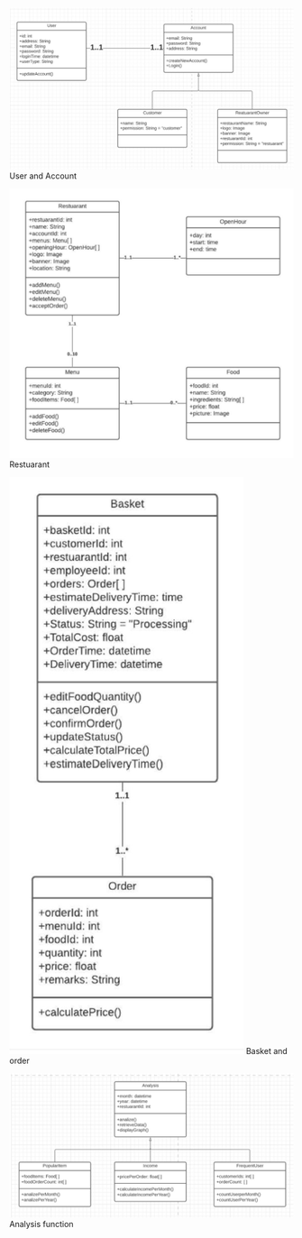 ![C1](https://github.com/Sahadporn/FoodNow/blob/main/UML/c1.jpg)
User and Account

![C2](https://github.com/Sahadporn/FoodNow/blob/main/UML/c2.jpg)
Restuarant

![C3](https://github.com/Sahadporn/FoodNow/blob/main/UML/c3.jpg)
Basket and order

![C4](https://github.com/Sahadporn/FoodNow/blob/main/UML/c4.jpg)
Analysis function

